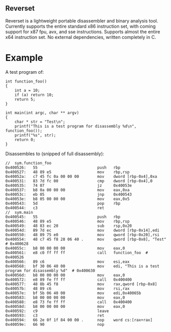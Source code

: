## Reverset

Reverset is a lightweight portable disassembler and binary analysis tool. Currently supports the entire standard x86 instruction set, with coming support for x87 fpu, avx, and sse instructions. Supports almost the entire x64 instruction set.
No external dependencies, written completely in C.

# Example
A test program of:
```
int function_foo()
{
	int a = 10;
	if (a) return 10;
	return 5;
}

int main(int argc, char ** argv)
{
	char * str = "Test\n";
	printf("This is a test program for disassembly %d\n", function_foo());
	printf("%s", str);
	return 0;
}
```

Disassembles to (snipped of full disassembly): 
```
//	sym.function_foo
0x400526:   55                      	push   rbp
0x400527:   48 89 e5                	mov    rbp,rsp
0x40052a:   c7 45 fc 0a 00 00 00    	mov    dword [rbp-0x4],0xa
0x400531:   83 7d fc 00             	cmp    dword [rbp-0x4],0
0x400535:   74 07                   	jz     0x40053e
0x400537:   b8 0a 00 00 00          	mov    eax,0xa
0x40053c:   eb 05                   	jnp    0x400543
0x40053e:   b8 05 00 00 00          	mov    eax,0x5
0x400543:   5d                      	pop    rbp
0x400544:   c3                      	ret    
//	sym.main
0x400545:   55                      	push   rbp
0x400546:   48 89 e5                	mov    rbp,rsp
0x400549:   48 83 ec 20             	sub    rsp,0x20
0x40054d:   89 7d ec                	mov    dword [rbp-0x14],edi
0x400550:   48 89 75 e0             	mov    qword [rbp-0x20],rsi
0x400554:   48 c7 45 f8 28 06 40 .   	mov    qword [rbp-0x8], "Test"	 # 0x400628
0x40055c:   b8 00 00 00 00          	mov    eax,0
0x400561:   e8 c0 ff ff ff          	call   function_foo	 # 0x400526
0x400566:   89 c6                   	mov    esi,eax
0x400568:   bf 30 06 40 00          	mov    edi, "This is a test program for disassembly %d"	 # 0x400630
0x40056d:   b8 00 00 00 00          	mov    eax,0
0x400572:   e8 89 fe ff ff          	call   0x400400
0x400577:   48 8b 45 f8             	mov    rax,qword [rbp-0x8]
0x40057b:   48 89 c6                	mov    rsi,rax
0x40057e:   bf 5b 06 40 00          	mov    edi,0x40065b
0x400583:   b8 00 00 00 00          	mov    eax,0
0x400588:   e8 73 fe ff ff          	call   0x400400
0x40058d:   b8 00 00 00 00          	mov    eax,0
0x400592:   c9                      	leave  
0x400593:   c3                      	ret    
0x400594:   66 2e 0f 1f 84 00 00 .   	nop    word cs:[rax+rax]
0x40059e:   66 90                   	nop    

```